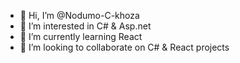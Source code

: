 - 👋 Hi, I’m @Nodumo-C-khoza
- 👀 I’m interested in C# & Asp.net
- 🌱 I’m currently learning React
- 💞️ I’m looking to collaborate on C# & React projects

<!---
Nodumo-C-khoza/Nodumo-C-khoza is a ✨ special ✨ repository because its `README.md` (this file) appears on your GitHub profile.
You can click the Preview link to take a look at your changes.
--->
